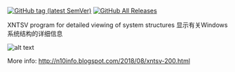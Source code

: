 [![GitHub tag (latest SemVer)](https://img.shields.io/github/tag/horsicq/xntsv.svg)](https://github.com/horsicq/xntsv/releases)
[![GitHub All Releases](https://img.shields.io/github/downloads/horsicq/xntsv/total.svg)](https://github.com/horsicq/xntsv/releases)

XNTSV program for detailed viewing of system structures
显示有关Windows系统结构的详细信息

![alt text](https://github.com/jha334201553/xntsv/raw/master/screenshot.jpg "Screenshot")

More info: http://n10info.blogspot.com/2018/08/xntsv-200.html
